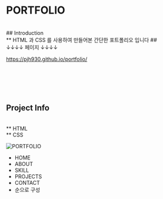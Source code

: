 # PORTFOLIO
</br>
## Introduction
</br>
** HTML 과 CSS 를 사용하여 만들어본 간단한 포트폴리오 입니다 ## </br>
↓↓↓↓ 페이지 ↓↓↓↓ </br>

https://pjh930.github.io/portfolio/

</br></br></br></br>
## Project Info
</br>
** HTML</br>
** CSS
</br>

![PORTFOLIO](https://github.com/PJH930/portfolio/assets/117810524/d2471216-4ffd-424e-a136-e5b08cafd550)
</br>
* HOME</br>
* ABOUT</br>
* SKILL</br>
* PROJECTS</br>
* CONTACT</br>
* 순으로 구성
</br></br></br></br>










